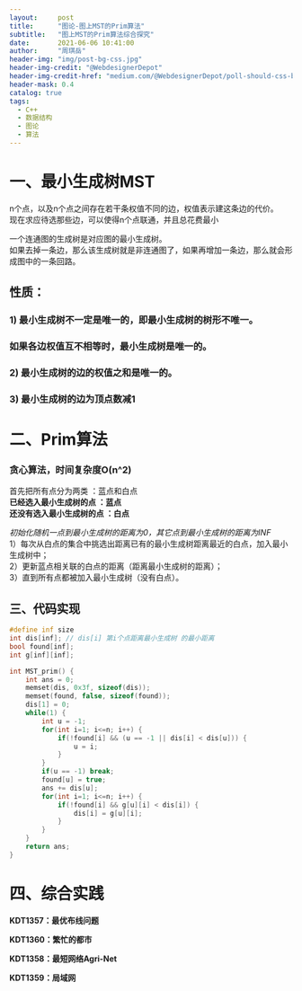 ```yaml
---
layout:     post
title:      "图论-图上MST的Prim算法"
subtitle:   "图上MST的Prim算法综合探究"
date:       2021-06-06 10:41:00
author:     "周琪岳"
header-img: "img/post-bg-css.jpg"
header-img-credit: "@WebdesignerDepot"
header-img-credit-href: "medium.com/@WebdesignerDepot/poll-should-css-become-more-like-a-programming-language-c74eb26a4270"
header-mask: 0.4
catalog: true
tags: 
  - C++
  - 数据结构
  - 图论
  - 算法
---
```

# 一、最小生成树MST  

n个点，以及n个点之间存在若干条权值不同的边，权值表示建这条边的代价。  
现在求应待选那些边，可以使得n个点联通，并且总花费最小  

一个连通图的生成树是对应图的最小生成树。  
如果去掉一条边，那么该生成树就是非连通图了，如果再增加一条边，那么就会形成图中的一条回路。  

## 性质：  
### 1) 最小生成树不一定是唯一的，即最小生成树的树形不唯一。  
###		如果各边权值互不相等时，最小生成树是唯一的。  
### 2) 最小生成树的边的权值之和是唯一的。  
### 3) 最小生成树的边为顶点数减1  

<!-- More -->

# 二、Prim算法   
### 贪心算法，时间复杂度O(n^2)  

首先把所有点分为两类     ：蓝点和白点  
**已经选入最小生成树的点   ：蓝点**  
**还没有选入最小生成树的点 ：白点**  

*初始化随机一点到最小生成树的距离为0，其它点到最小生成树的距离为INF*  
1）每次从白点的集合中挑选出距离已有的最小生成树距离最近的白点，加入最小生成树中；  
2）更新蓝点相关联的白点的距离（距离最小生成树的距离）；  
3）直到所有点都被加入最小生成树（没有白点）。  

## 三、代码实现  
```c++
#define inf size
int dis[inf]; // dis[i] 第i个点距离最小生成树 的最小距离
bool found[inf];
int g[inf][inf];

int MST_prim() {
	int ans = 0;
	memset(dis, 0x3f, sizeof(dis));
	memset(found, false, sizeof(found));
	dis[1] = 0;
	while(1) {
		int u = -1;
		for(int i=1; i<=n; i++) {
			if(!found[i] && (u == -1 || dis[i] < dis[u])) {
				u = i;
			}
		}
		if(u == -1) break;
		found[u] = true;
		ans += dis[u];
		for(int i=1; i<=n; i++) {
			if(!found[i] && g[u][i] < dis[i]) {
				dis[i] = g[u][i];
			}
		}
	}
	return ans;
}
```    
# 四、综合实践  
**KDT1357：最优布线问题**  

**KDT1360：繁忙的都市**  

**KDT1358：最短网络Agri-Net**  

**KDT1359：局域网**  
